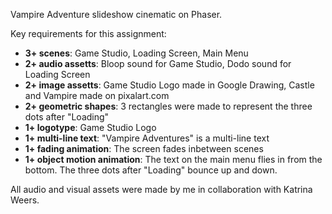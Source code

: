 Vampire Adventure slideshow cinematic on Phaser.

Key requirements for this assignment:
- **3+ scenes**: Game Studio, Loading Screen, Main Menu
- **2+ audio assetts**: Bloop sound for Game Studio, Dodo sound for Loading Screen
- **2+ image assetts**: Game Studio Logo made in Google Drawing, Castle and Vampire made on pixalart.com
- **2+ geometric shapes**: 3 rectangles were made to represent the three dots after "Loading"
- **1+ logotype**: Game Studio Logo
- **1+ multi-line text**: "Vampire Adventures" is a multi-line text
- **1+ fading animation**: The screen fades inbetween scenes
- **1+ object motion animation**: The text on the main menu flies in from the bottom. The three dots after "Loading" bounce up and down.

All audio and visual assets were made by me in collaboration with Katrina Weers.